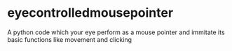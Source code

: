 # eyecontrolledmousepointer
A python code which your eye perform as a mouse pointer and immitate its basic functions like movement and clicking
